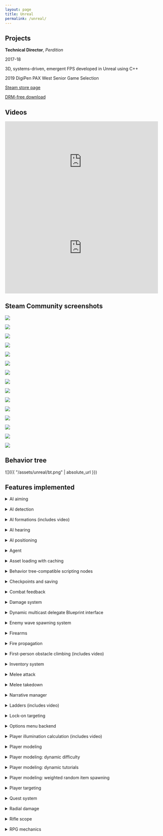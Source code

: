 ```yaml
---
layout: page
title: Unreal
permalink: /unreal/
---
```


<h2><strong>Projects</strong></h2>

<b>Technical Director</b>, <i>Perdition</i>

2017-18

3D, systems-driven, emergent FPS developed in Unreal using C++

2019 DigiPen PAX West Senior Game Selection

[Steam store page](https://store.steampowered.com/app/1137910/Perdition/)

[DRM-free download](https://www.digipen.edu/showcase/student-games/perdition)

<h2><strong>Videos</strong></h2>

<style>.embed-container { position: relative; padding-bottom: 56.25%; height: 0; overflow: hidden; max-width: 100%; } .embed-container iframe, .embed-container object, .embed-container embed { position: absolute; top: 0; left: 0; width: 100%; height: 100%; }</style><div class='embed-container'><iframe src='https://www.youtube-nocookie.com/embed/rvK8N8vYwKQ' frameborder='0' allowfullscreen></iframe></div>

<style>.embed-container { position: relative; padding-bottom: 56.25%; height: 0; overflow: hidden; max-width: 100%; } .embed-container iframe, .embed-container object, .embed-container embed { position: absolute; top: 0; left: 0; width: 100%; height: 100%; }</style><div class='embed-container'><iframe src='https://www.youtube-nocookie.com/embed/s9_TVrtvwVw' frameborder='0' allowfullscreen></iframe></div>

<h2><strong>Steam Community screenshots</strong></h2>

<a href="https://steamcommunity.com/sharedfiles/filedetails/?id=1841958870"><img src="/assets/unreal/1.jpg"></a>

<a href="https://steamcommunity.com/sharedfiles/filedetails/?id=1843257925"><img src="/assets/unreal/2.jpg"></a>

<a href="https://steamcommunity.com/sharedfiles/filedetails/?id=1841958901"><img src="/assets/unreal/3.jpg"></a>

<a href="https://steamcommunity.com/sharedfiles/filedetails/?id=1841958935"><img src="/assets/unreal/4.jpg"></a>

<a href="https://steamcommunity.com/sharedfiles/filedetails/?id=1843258246"><img src="/assets/unreal/5.jpg"></a>

<a href="https://steamcommunity.com/sharedfiles/filedetails/?id=1841959062"><img src="/assets/unreal/6.jpg"></a>

<a href="https://steamcommunity.com/sharedfiles/filedetails/?id=1843258508"><img src="/assets/unreal/7.jpg"></a>

<a href="https://steamcommunity.com/sharedfiles/filedetails/?id=1841959025"><img src="/assets/unreal/9.jpg"></a>

<a href="https://steamcommunity.com/sharedfiles/filedetails/?id=1841959200"><img src="/assets/unreal/11.jpg"></a>

<a href="https://steamcommunity.com/sharedfiles/filedetails/?id=1843260952"><img src="/assets/unreal/12.jpg"></a>

<a href="https://steamcommunity.com/sharedfiles/filedetails/?id=1843261081"><img src="/assets/unreal/13.jpg"></a>

<a href="https://steamcommunity.com/sharedfiles/filedetails/?id=1841959221"><img src="/assets/unreal/14.jpg"></a>

<a href="https://steamcommunity.com/sharedfiles/filedetails/?id=1841959266"><img src="/assets/unreal/15.jpg"></a>

<a href="https://steamcommunity.com/sharedfiles/filedetails/?id=1846276144"><img src="/assets/unreal/16.jpg"></a>

<a href="https://steamcommunity.com/sharedfiles/filedetails/?id=1843261740"><img src="/assets/unreal/17.jpg"></a>

<h2><strong>Behavior tree</strong></h2>

![]({{ "/assets/unreal/bt.png" | absolute_url }})

<h2><strong>Features implemented</strong></h2>

<details>
<summary>AI aiming</summary>
AI aiming is handled by the custom behavior tree service CheckTargetActor. When CheckTargetActor is ticked, NPCs in combat will focus on an intercept point offset from their target. This point is calculated using the NPC’s firearm’s projectile speed and gravity in order to compensate for target velocity and bullet drop. Assuming zero spread and zero projectile gravity, NPCs are perfectly accurate against targets with constant velocity, which requires the player to vary their movement patterns in order to dodge projectiles.
</details><br>

<details>
<summary>AI detection</summary>
NPCs instantaneously detect other NPCs, and gradually detect the player. The detection meter fills while the player is in line of sight, and not 100% concealed (otherwise, the meter decays by a constant rate). The meter also fills by a constant amount when the AI hears the player, and immediately fills to max on collision with player. Visual fill rate is given as:
<br><br>
<img src="https://tex.s2cms.ru/svg/fillModifier%20*%20deltaTime%20*%20(weightedConcealmentModifier%20%2B%20weightedDistanceModifier%20%2B%20weightedFOVModifier)" alt="fillModifier * deltaTime * (weightedConcealmentModifier + weightedDistanceModifier + weightedFOVModifier)" />
<br><br>
…where player concealment is calculated once every 100 ms based on lighting and stance.
</details><br>

<details>
<summary>AI formations (includes video)</summary>
AI formations are handled by a custom behavior tree service called Command. When Command is ticked, agents of class Leader remove dead soldiers from their soldiers container, add new soldiers, and update their soldiers’ target locations. Soldiers can be added to the container if they don’t already have leaders, and are within range and line of sight of the leader. The algorithm for selecting target locations is as follows. First, the formation radius is calculated based on the number of soldiers in the squad. Then the soldiers are assigned evenly spaced points on a semicircle. The semicircle is based on the leader’s forward vector during the patrol state. During combat, it is based on the vector between the leader and the player, which allows the soldiers to take defensive positions around their leader.
<br><br>
<style>.embed-container { position: relative; padding-bottom: 56.25%; height: 0; overflow: hidden; max-width: 100%; } .embed-container iframe, .embed-container object, .embed-container embed { position: absolute; top: 0; left: 0; width: 100%; height: 100%; }</style><div class='embed-container'><iframe src='https://player.vimeo.com/video/315609030' frameborder='0' webkitAllowFullScreen mozallowfullscreen allowFullScreen></iframe></div>
<br>
<script src="https://gist.github.com/samuelschimmel/6c0cc776b004cbdbd40ad4f3091e24d5.js"></script>
</details><br>

<details>
<summary>AI hearing</summary>
Footsteps, gunshots, explosions, projectile impacts, and thrown prop impacts all create noise for AI purposes. Since explosions are the loudest sounds in the game, I made the explosion sound intensity 1, and set "max hearing radius" to the distance at which NPCs should be able to hear explosions. All other sound intensities are relative to the explosion sound intensity.
</details><br>

<details>
<summary>AI positioning</summary>
<br>
<script src="https://gist.github.com/samuelschimmel/8dea9b991893a01987af134be038fb5e.js"></script>
</details><br>

<details>
<summary>Agent</summary>
Agent is the shared player/NPC base class. Players and NPCs behave similarly enough that I could factor out and resuse over a thousand lines of code by moving it to the base class. In addition to code reuse, the Agent class also promotes consistency by making sure that players and NPCs are governed by the same ruleset. Deriving players and NPCs from the same base class also allowed me to use the same AI controller class for both of them, which proved useful when implementing autoplay. Functionality shared between players and NPCs via the Agent class include obstacle climbing, health, stamina, damage, dashing, ladders, melee, object interaction, speed, stances, weapon usage, and weapon inventory. Player-exclusive functionality includes health regeneration, losing and restarting, locking on, aiming with the scope, determining the player’s current target, illumination calculation, melee takedowns, a “last stand” state (in which lethal damage to the player is clamped to 1 HP, unless they are already at 1 HP), and input (including allowing or disallowing input depending on various states). NPC-exclusive functionality includes AI state feedback (idle, alert, etc.), random equipment spawning, and stun.
</details><br>

<details>
<summary>Asset loading with caching</summary>
I optimized my custom asset lookup function by having it cache the assets it loads in a TMap<FString, UObject *>. This way, it only has to call Unreal's asset loading code the first time my code requests an asset. All subsequent times it can get the asset from the map, with the key being the asset's path. The function is templatized to work with static meshes as well as UObjects.
<br><br>
<script src="https://gist.github.com/samuelschimmel/57e2f107aca5d9b086eed2cf4f612b1e.js"></script>
</details><br>

<details>
<summary>Behavior tree-compatible scripting nodes</summary>
The built-in AIMoveTo node is incompatible with behavior trees. To combine custom scripting with procedural behaviors, I created custom MoveToActor and MoveToLocation nodes. When they are called, the agent will stop whatever they're doing, go to the given location or actor (and follow the actor if it moves), and then resume normal behavior once they arrive. This behavior takes priority over patrol and combat behaviors, but not stun or stationary behaviors. The biggest limitation of MoveToActor and MoveToLocation is that they lack AIMoveTo’s asychronous "OnSuccess" and "OnFailure" pins.
</details><br>

<details>
<summary>Checkpoints and saving</summary>
<br>
<script src="https://gist.github.com/samuelschimmel/f7aba5aff29d4abb295f86ecf2455c94.js"></script>
</details><br>

<details>
<summary>Combat feedback</summary>
I added very brief slow motion after the player performs a scoped rifle headshot or melee kill. For both props and agents, point damage with knockback will push the damage receiver away from the damage instigator. For both props and agents, radial damage with knockback will push the damage receiver away from the origin of the damage. Instead of immediately dropping their guns, dead enemies pull the trigger for one second and then release and drop the gun like in <i>F.E.A.R. 2</i>. During this time, the projectiles spawn with the rotation of the firearm world mesh instead of the agent's "actor eyes view point.” Instead of having NPCs immediately drop all of their equipment on death, I have them wait a fraction of a second before doing so, so their armor goes flying when they ragdoll instead of just falling to the ground. I also made it so when you kill an enemy with a headshot, their helmet flies off.
</details><br>

<details>
<summary>Damage system</summary>
<br>
<script src="https://gist.github.com/samuelschimmel/4cd3a5eea2195a8e301b38df336669d3.js"></script>
</details><br>

<details>
<summary>Dynamic multicast delegate Blueprint interface</summary>
<br>
<script src="https://gist.github.com/samuelschimmel/248c709d791b858c74bcad6758a93fde.js"></script>
</details><br>

<details>
<summary>Enemy wave spawning system</summary>
Instances of BP_Encounter are placed in the level, and spawners and triggers are attached to them in the world outliner. Parameters include spawn tickets for each enemy type, min and max concurrent enemies, wave size mean and standard deviation, and wave delay mean and standard deviation. Each wave size is calculated using a normal distribution, and each wave delay is calculated using a binomial distribution. Combat start and end feedback properly handles the player being in more than one encounter at the same time. When the player triggers an encounter, only the first wave will spawn (unaware of the player) until the player enters combat. If the player is already in combat when they trigger an encounter, the encounter will spawn waves of enemies normally. Enemies spawned by encounters while the player is in combat will automatically be aware of the player. Encounters can also be started from the level blueprint.
<br><br>
<script src="https://gist.github.com/samuelschimmel/72ee16b0e160b0a920ba3aebd52631e4.js"></script>
</details><br>

<details>
<summary>Firearms</summary>
Projectiles can be rotated to follow the vector from the firearm’s muzzle to the user’s current target. This allows projectiles to always hit the center of the player’s crosshair. When the agent is more than 5 meters from their target, projectiles are rotated to fire directly at the target. Between 5 and 1 meters, projectiles fire at the average of the target vector and the look vector (if they are just fired at the target vector, the rotation is noticeable; if they are just fired at look vector, the transition is noticeable). Closer than 1 meter, projectiles can’t be fired. If the user has no target (i.e., while looking at the sky), just the look vector is used. Spread is calculated using the weapon’s base spread and the agent’s movement. For players, RPG skills are also considered. NPCs have a minimum spread to prevent them from being too accurate with precise, high damage weapons. An event is fired when players start and stop facing an obstacle (i.e., the raycast sent every frame from the camera hits a non-agent object at less than a certain distance) to allow for weapon handling animations. The event only fires when the result changes, not every frame if the result is the same.
<br><br>
<script src="https://gist.github.com/samuelschimmel/2c8b9822296b5b096722de6f0519f46c.js"></script>
</details><br>

<details>
<summary>Fire propagation</summary>
Damage volumes start with 0 radius and tick up to a given maximum within a few seconds. Fire spreads to the player, NPCs, interactive objects, and static mesh actors. When a damage volume overlaps an actor, it checks if is already has a damage volume attached to it before spawning one. Environmental damage volumes are also supported. Designers can drag damage volumes into the level, which will act as hazards and never expire. If an actor is on fire and they overlap more fire, their fire’s timer restarts.
<br><br>
<script src="https://gist.github.com/samuelschimmel/2cb0d482e4f4237187f7b36341492943.js"></script>
</details><br>

<details>
<summary>First-person obstacle climbing (includes video)</summary>
The min and max slope of climbable obstacles can be specified in degrees. How directly the player needs to be facing obstacles in order to climb them can also be specified as an angle in degrees. Collision is disabled during the climbing sequence to make the sequence smoother. Climbing also cancels the player's velocity to make the sequence feel less floaty. An event is fired when the player is facing a climbable obstacle so that UMG can display a prompt.
<br><br>
<style>.embed-container { position: relative; padding-bottom: 56.25%; height: 0; overflow: hidden; max-width: 100%; } .embed-container iframe, .embed-container object, .embed-container embed { position: absolute; top: 0; left: 0; width: 100%; height: 100%; }</style><div class='embed-container'><iframe src='https://player.vimeo.com/video/320170064' frameborder='0' webkitAllowFullScreen mozallowfullscreen allowFullScreen></iframe></div><br>
<br>
<script src="https://gist.github.com/samuelschimmel/ad73a4fe2a9bb1e2a6d5a26b4fac6338.js"></script>
</details><br>

<details>
<summary>Inventory system</summary>
<br>
<script src="https://gist.github.com/samuelschimmel/fee1f912d1a58ad05d20dd515f02cb4d.js"></script>
</details><br>

<details>
<summary>Melee attack</summary>
I originally tried implementing melee using colliders, but the player had to stand excessively close to their target in order to damage them. I tried making the collider bigger, but because overlap events are only fired when an actor enters a collider, the player was only able to melee targets that were just barely in melee range (if the player were any closer, the overlap event would have already fired). I tried storing a pointer to the current melee collider overlap actor and damaging it during the melee attack, but this lead to attacking nearby but incorrect targets. I also tried storing those overlapped actors in an array, but this would require an algorithm to pick the best one. I think the collider approach would work well for a third person game, or for enemy melee attacks where collision can and should be more accurate. However, for first person player melee, I found it more effective to use raycasts. The player’s current target is checked every frame of the melee animation. Damage is dealt on the first frame that the target is within melee range of the weapon socket. Using the raycast method, designers can adjust first person melee weapon range, and attacks will always hit the target in the player’s crosshair. Checking distance from the weapon socket allows the range of the attack to extend slightly over the course of the animation. In order for damage to only occur during the appropriate frames of the melee animation, the animation blueprint must call C++ functions that enable and disable damage. Damage is also disabled until the end of the animation after a target is struck. Enemies can also melee attack instead of firing their weapon if their target is near enough.
<br><br>
<script src="https://gist.github.com/samuelschimmel/7621e64308c0738b31d22953c1cde3df.js"></script>
</details><br>

<details>
<summary>Melee takedown</summary>
I implemented a melee takedown mechanic similar to those found in <i>Far Cry</i> and <i>Dishonored</i>. When the player targets a stunned enemy within a given distance and hits the melee button, input is disable, the player lerps to their target, and a melee attack is performed, which instantly kills the enemy. During this sequence, the camera also lerps to look at the target agent. All melee attacks on unaware enemies are takedowns. Enemies do not alert other enemies if they are killed by a takedown.
<br><br>
<script src="https://gist.github.com/samuelschimmel/3f8011f01004be1ec2ef937643c1b6f9.js"></script>
</details><br>

<details>
<summary>Narrative manager</summary>
Any time the player triggers a trigger or uses an interactive object, the persistent narrative manager checks if a) that actor is a narration actor and b) the game is not ready for narration. If both of those are true, the player can't use the item/trigger the trigger. The second condition is based on whether the player is in combat and whether narration is already playing. If the actor is a narration actor and the game is ready for narration, the game mode sends an event with the name of the actor. Audio can use that name to play the right audio event, and the HUD can pass that name to the text manager to get the appropriate subtitle. Meanwhile, player input is disabled. When the audio is finished playing, the audio engine can call a function that will re-enable player input and tell the HUD to remove the subtitle.
</details><br>

<details>
<summary>Ladders (includes video)</summary>
Ladders can be mounted from any position, including while the player is falling. Ladders can be rotated or scaled and will automatically calculate their mount and dismount locations without the need for level designer configuration. When the player reaches the top of a ladder, their dismount location's height is the height of the ladder or the height of the surface directly behind the ladder plus capsule half height, whichever is higher.
<br><br>
<style>.embed-container { position: relative; padding-bottom: 56.25%; height: 0; overflow: hidden; max-width: 100%; } .embed-container iframe, .embed-container object, .embed-container embed { position: absolute; top: 0; left: 0; width: 100%; height: 100%; }</style><div class='embed-container'><iframe src='https://player.vimeo.com/video/329509194' frameborder='0' webkitAllowFullScreen mozallowfullscreen allowFullScreen></iframe></div>
<br>
<script src="https://gist.github.com/samuelschimmel/ee2ed56011589091ea6b1fd2db11e9e5.js"></script>
</details><br>

<details>
<summary>Lock-on targeting</summary>
<br>
<script src="https://gist.github.com/samuelschimmel/cc769718f7a05b23aa3203618fa98ed1.js"></script>
</details><br>

<details>
<summary>Options menu backend</summary>
I made a derived class of GameUserSettings and edited DefaultEngine to use it. I also made a class with static blueprint callable functions for communication with an options menu. This allows for game options like difficulty, invert mouse, show objective locator, etc. When options are updated, the changes are reflected in-game and saved to a file. I also added a function which takes a string and returns a copy with actions/axes in square brackets (case insensitive) replaced with the first key currently bound to that action/axis. This allows tutorials and UI to avoid hardcoding rebindable inputs. I also added functions for rebinding keys that remove any previous bindings.
</details><br>

<details>
<summary>Player illumination calculation (includes video)</summary>
Player illumination calculation works with directional lights, point lights, and spot lights. For point and spot lights, the calculation uses inverse square attenuation. The penalty to the player’s concealment is given as:
<br><br>
<img src="https://tex.s2cms.ru/svg/lightIntensity%20%5Cover%20distanceToPlayer%5E2" alt="lightIntensity \over distanceToPlayer^2" />
<br><br>
Player illumination calculation requires iterating over a container of every light in the level, but this is mitigated by a) only updating every 100 ms, and b) culling lights by doing tests in order of least expensive to most expensive (distance, then field of view, then collision).
<br><br>
<style>.embed-container { position: relative; padding-bottom: 56.25%; height: 0; overflow: hidden; max-width: 100%; } .embed-container iframe, .embed-container object, .embed-container embed { position: absolute; top: 0; left: 0; width: 100%; height: 100%; }</style><div class='embed-container'><iframe src='https://player.vimeo.com/video/330944593' frameborder='0' webkitAllowFullScreen mozallowfullscreen allowFullScreen></iframe></div><br>
<br>
<script src="https://gist.github.com/samuelschimmel/6cd809d7dc35408418cc0153193f825b.js"></script>
</details><br>

<details>
<summary>Player modeling</summary>
Player modeling is a form of indirect adaptation that involves recording player behavior and using the resulting data to customize the gameplay experience. I used it for dynamic difficulty, dynamic tutorials, and weighted random item spawning.
<br><br>
<script src="https://gist.github.com/samuelschimmel/eaf4a9f4766c7ac291da34f6430805f6.js"></script>
</details><br>

<details>
<summary>Player modeling: dynamic difficulty</summary>
Dynamic difficulty is driven by the player’s “performance” moving average, which is recalculated at the end of every player modeling interval based on moving averages of damage dealt and damage taken. Moving averages are ideal for dynamic difficulty because they represent recent behavior – each new observation has the same weight regardless of sample size, and old observations don’t continue to skew data long after the player’s behavior has changed. The moving average is given as:
<br><br>
<img src="https://tex.s2cms.ru/svg/%24%24movingAverage%20%3D%20%5Calpha%20*%20newObservation%20%2B%20(1%20%E2%80%93%20%5Calpha)%24%24" />
<br><br>
α, the learning rate, is usually 0.05 if changes are common, or 0.01 if changes are rare. The performance moving average is used to calculate a player damage multiplier. I considered also having an enemy damage multiplier, but decided this would be too noticeable for players. In different games, the performance moving average could influence all kinds of variables, including item drops, enemy spawns, enemy reaction times, and enemy perception.
<br><br>
<script src="https://gist.github.com/samuelschimmel/7aca0ad39175844099e78867d09a8185.js"></script>
</details><br>

<details>
<summary>Player modeling: dynamic tutorials</summary>
At periodic intervals while the player is alive and not in combat, player modeling determines which action the player has performed the least, and displays a tutorial for that action. It will only display one tutorial per action per level. Tutorials that teach controls are responsive to key rebinding. Player modeling also tracks weapon and item pickups in order to display tutorials the first time they are acquired. These tutorials don’t conflict with the tutorials that play the first two times weapons of any type are picked up (i.e., “press LMB to fire” and “use the scroll wheel to switch weapons”).
<br><br>
<script src="https://gist.github.com/samuelschimmel/45280472ac09502055ca29ab53845411.js"></script>
</details><br>

<details>
<summary>Player modeling: weighted random item spawning</summary>
Enemies spawned without weapons are assigned a weighted random weapon that the player has used before but has been using less recently. At the end of each player modeling interval, after updating damage dealt moving averages for each weapon, I sum these moving averages, then divide each moving average by the sum and subtract the quotient from 1. This gives the probability of each weapon being the next weapon to spawn with a new enemy. Weapons the player has been using a lot recently have lower probabilities, and weapons the player hasn’t been using as much recently have higher probabilities.
<br><br>
<script src="https://gist.github.com/samuelschimmel/e8d2ab14953ddc998e06ed9489296670.js"></script>
</details><br>

<details>
<summary>Player targeting</summary>
The player targeting system uses a wide sphere sweep for agents and weapons, and a narrow sphere sweep for non-weapon interactive objects. This makes it easier to pick up weapons, melee enemies, perform takedowns, or lock-on to agents while in combat, while reducing the likelihood of players accidentally activating quest objects. This system is also responsible for detecting whether the player has just started or stopped facing an obstacle, so that the appropriate first person animation (i.e., raising or lowering the player's weapon) can be played.
<br><br>
<script src="https://gist.github.com/samuelschimmel/fdf19a98ca4247fd2643f2b3130cd109.js"></script>
</details><br>

<details>
<summary>Quest system</summary>
The quest manager supports multiple simultaneous sets of objectives, each with their own separate objective locators. The quest system can handle objectives being destroyed early.
<br><br>
<script src="https://gist.github.com/samuelschimmel/cd15bcb5213e3ead37c5e180c4b9f50a.js"></script>
</details><br>

<details>
<summary>Radial damage</summary>
<br>
<script src="https://gist.github.com/samuelschimmel/938c3645a8141f49dfcd36a404536c32.js"></script>
</details><br>

<details>
<summary>Rifle scope</summary>
<br>
<script src="https://gist.github.com/samuelschimmel/401eed69335b95aaa72f445065ae4490.js"></script>
</details><br>

<details>
<summary>RPG mechanics</summary>
The stat system supports multiple tiers of stats (e.g., tier 0 for player level, tier 1 for attributes, tier 2 for skills, and tier 3 for perks). Stats can have parent stats like in Shadowrun (i.e., your rifle skill level can’t exceed your ranged combat skill level). Players are awarded points for each tier. When the player attempts to level up a stat, the stat’s max level is checked, the parent stat’s level is checked, and their points in that tier are checked. Leveling up can award points for other tiers. Stat levels can be queried elsewhere in the code. For example, the player’s firearm skill is used to calculate the spread of each shot.
</details><br>
